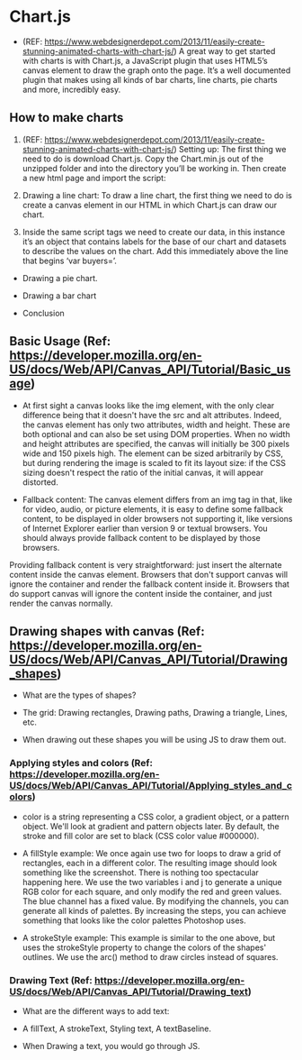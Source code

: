 # Chart.js

- (REF: https://www.webdesignerdepot.com/2013/11/easily-create-stunning-animated-charts-with-chart-js/) A great way to get started with charts is with Chart.js, a JavaScript plugin that uses HTML5’s canvas element to draw the graph onto the page. It’s a well documented plugin that makes using all kinds of bar charts, line charts, pie charts and more, incredibly easy.

## How to make charts

1. (REF: https://www.webdesignerdepot.com/2013/11/easily-create-stunning-animated-charts-with-chart-js/) Setting up: The first thing we need to do is download Chart.js. Copy the Chart.min.js out of the unzipped folder and into the directory you’ll be working in. Then create a new html page and import the script:

2. Drawing a line chart: To draw a line chart, the first thing we need to do is create a canvas element in our HTML in which Chart.js can draw our chart.

3. Inside the same script tags we need to create our data, in this instance it’s an object that contains labels for the base of our chart and datasets to describe the values on the chart. Add this immediately above the line that begins ‘var buyers=’.

- Drawing a pie chart.

- Drawing a bar chart

- Conclusion

## Basic Usage (Ref: https://developer.mozilla.org/en-US/docs/Web/API/Canvas_API/Tutorial/Basic_usage)

- At first sight a canvas looks like the img element, with the only clear difference being that it doesn't have the src and alt attributes. Indeed, the canvas element has only two attributes, width and height. These are both optional and can also be set using DOM properties. When no width and height attributes are specified, the canvas will initially be 300 pixels wide and 150 pixels high. The element can be sized arbitrarily by CSS, but during rendering the image is scaled to fit its layout size: if the CSS sizing doesn't respect the ratio of the initial canvas, it will appear distorted.

- Fallback content: The canvas element differs from an img tag in that, like for video, audio, or picture elements, it is easy to define some fallback content, to be displayed in older browsers not supporting it, like versions of Internet Explorer earlier than version 9 or textual browsers. You should always provide fallback content to be displayed by those browsers.

Providing fallback content is very straightforward: just insert the alternate content inside the canvas element. Browsers that don't support canvas will ignore the container and render the fallback content inside it. Browsers that do support canvas will ignore the content inside the container, and just render the canvas normally.
 
## Drawing shapes with canvas (Ref: https://developer.mozilla.org/en-US/docs/Web/API/Canvas_API/Tutorial/Drawing_shapes)

- What are the types of shapes?
- The grid: Drawing rectangles, Drawing paths, Drawing a triangle, Lines, etc.

- When drawing out these shapes you will be using JS to draw them out. 

### Applying styles and colors (Ref: https://developer.mozilla.org/en-US/docs/Web/API/Canvas_API/Tutorial/Applying_styles_and_colors)

- color is a string representing a CSS color, a gradient object, or a pattern object. We'll look at gradient and pattern objects later. By default, the stroke and fill color are set to black (CSS color value #000000). 

- A fillStyle example: We once again use two for loops to draw a grid of rectangles, each in a different color. The resulting image should look something like the screenshot. There is nothing too spectacular happening here. We use the two variables i and j to generate a unique RGB color for each square, and only modify the red and green values. The blue channel has a fixed value. By modifying the channels, you can generate all kinds of palettes. By increasing the steps, you can achieve something that looks like the color palettes Photoshop uses.

- A strokeStyle example: This example is similar to the one above, but uses the strokeStyle property to change the colors of the shapes' outlines. We use the arc() method to draw circles instead of squares.

### Drawing Text (Ref: https://developer.mozilla.org/en-US/docs/Web/API/Canvas_API/Tutorial/Drawing_text)

- What are the different ways to add text:
- A fillText, A strokeText, Styling text, A textBaseline.

- When Drawing a text, you would go through JS.